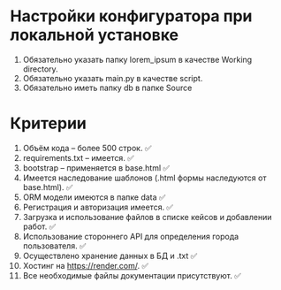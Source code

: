 # Настройки конфигуратора при локальной установке
1. Обязательно указать папку lorem_ipsum в качестве Working directory.
2. Обязательно указать main.py в качестве script.
3. Обязательно иметь папку db в папке Source

# Критерии
1. Объём кода – более 500 строк. ✅
2. requirements.txt – имеется. ✅
3. bootstrap – применяется в base.html ✅
4. Имеется наследование шаблонов (.html формы наследуются от base.html). ✅
5. ORM модели имеются в папке data ✅
6. Регистрация и авторизация имеется. ✅
7. Загрузка и использование файлов в списке кейсов и добавлении работ. ✅
8. Использование стороннего API для определения города пользователя. ✅
9. Осуществлено хранение данных в БД и .txt ✅
10. Xостинг на https://render.com/. ✅
11. Все необходимые файлы документации присутствуют. ✅
